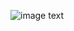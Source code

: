 ![image text](https://github.com/lijianyou-Herve/TempControlView/blob/master/art/device-2017-02-07-182658.png)
